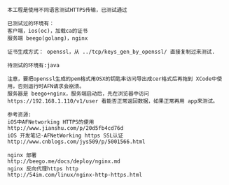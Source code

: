

    本工程是使用不同语言测试HTTPS传输，已测试通过
    
    已测试过的环境有： 
    客户端，ios(oc)，加载ca的证书
    服务端 beego(golang)，nginx
    
    证书生成方式： openssl，从 ../tcp/keys_gen_by_openssl/ 直接复制过来测试.
    
    待测试的环境有:java
    
    注意，要把openssl生成的pem格式用OSX的钥匙串访问导出成cer格式后再拖到 XCode中使用，否则运行时AFN请求会崩溃。
    服务器是 beego+nginx，服务端启动后，先在浏览器中访问 https://192.168.1.110/v1/user 看能否正常返回数据，如果正常再用 app来测试。
    
    参考资源:
    iOS中AFNetworking HTTPS的使用
    http://www.jianshu.com/p/20d5fb4cd76d
    iOS 开发笔记-AFNetWorking https SSL认证
    http://www.cnblogs.com/jys509/p/5001566.html
    
    nginx 部署
    http://beego.me/docs/deploy/nginx.md
    nginx 反向代理https http
    http://54im.com/linux/nginx-http-https.html

